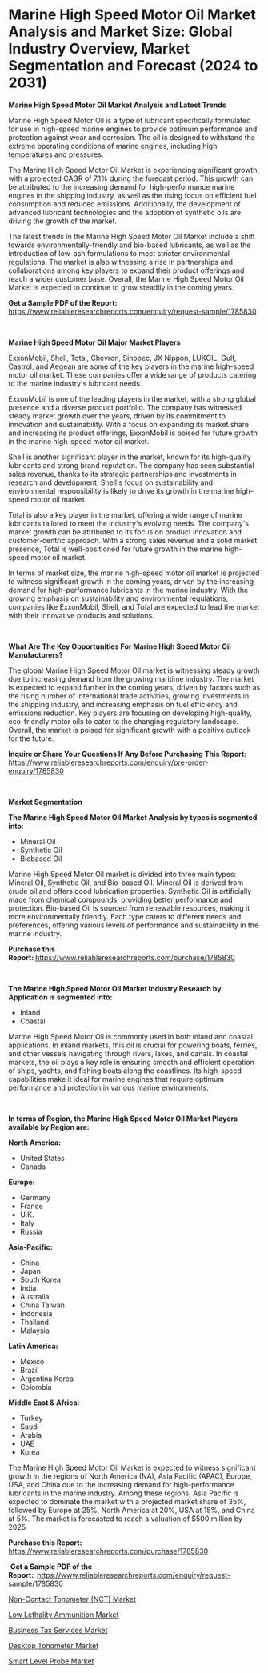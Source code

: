 <p><h1>Marine High Speed Motor Oil Market Analysis and Market Size: Global Industry Overview, Market Segmentation and Forecast (2024 to 2031)</h1></p><p><strong>Marine High Speed Motor Oil Market Analysis and Latest Trends</strong></p>
<p><p>Marine High Speed Motor Oil is a type of lubricant specifically formulated for use in high-speed marine engines to provide optimum performance and protection against wear and corrosion. The oil is designed to withstand the extreme operating conditions of marine engines, including high temperatures and pressures.</p><p>The Marine High Speed Motor Oil Market is experiencing significant growth, with a projected CAGR of 7.1% during the forecast period. This growth can be attributed to the increasing demand for high-performance marine engines in the shipping industry, as well as the rising focus on efficient fuel consumption and reduced emissions. Additionally, the development of advanced lubricant technologies and the adoption of synthetic oils are driving the growth of the market.</p><p>The latest trends in the Marine High Speed Motor Oil Market include a shift towards environmentally-friendly and bio-based lubricants, as well as the introduction of low-ash formulations to meet stricter environmental regulations. The market is also witnessing a rise in partnerships and collaborations among key players to expand their product offerings and reach a wider customer base. Overall, the Marine High Speed Motor Oil Market is expected to continue to grow steadily in the coming years.</p></p>
<p><strong>Get a Sample PDF of the Report:&nbsp;</strong> <a href="https://www.reliableresearchreports.com/enquiry/request-sample/1785830">https://www.reliableresearchreports.com/enquiry/request-sample/1785830</a></p>
<p>&nbsp;</p>
<p><strong>Marine High Speed Motor Oil Major Market Players</strong></p>
<p><p>ExxonMobil, Shell, Total, Chevron, Sinopec, JX Nippon, LUKOIL, Gulf, Castrol, and Aegean are some of the key players in the marine high-speed motor oil market. These companies offer a wide range of products catering to the marine industry's lubricant needs.</p><p>ExxonMobil is one of the leading players in the market, with a strong global presence and a diverse product portfolio. The company has witnessed steady market growth over the years, driven by its commitment to innovation and sustainability. With a focus on expanding its market share and increasing its product offerings, ExxonMobil is poised for future growth in the marine high-speed motor oil market.</p><p>Shell is another significant player in the market, known for its high-quality lubricants and strong brand reputation. The company has seen substantial sales revenue, thanks to its strategic partnerships and investments in research and development. Shell's focus on sustainability and environmental responsibility is likely to drive its growth in the marine high-speed motor oil market.</p><p>Total is also a key player in the market, offering a wide range of marine lubricants tailored to meet the industry's evolving needs. The company's market growth can be attributed to its focus on product innovation and customer-centric approach. With a strong sales revenue and a solid market presence, Total is well-positioned for future growth in the marine high-speed motor oil market.</p><p>In terms of market size, the marine high-speed motor oil market is projected to witness significant growth in the coming years, driven by the increasing demand for high-performance lubricants in the marine industry. With the growing emphasis on sustainability and environmental regulations, companies like ExxonMobil, Shell, and Total are expected to lead the market with their innovative products and solutions.</p></p>
<p>&nbsp;</p>
<p><strong>What Are The Key Opportunities For Marine High Speed Motor Oil Manufacturers?</strong></p>
<p><p>The global Marine High Speed Motor Oil market is witnessing steady growth due to increasing demand from the growing maritime industry. The market is expected to expand further in the coming years, driven by factors such as the rising number of international trade activities, growing investments in the shipping industry, and increasing emphasis on fuel efficiency and emissions reduction. Key players are focusing on developing high-quality, eco-friendly motor oils to cater to the changing regulatory landscape. Overall, the market is poised for significant growth with a positive outlook for the future.</p></p>
<p><strong>Inquire or Share Your Questions If Any Before Purchasing This Report:</strong> <a href="https://www.reliableresearchreports.com/enquiry/pre-order-enquiry/1785830">https://www.reliableresearchreports.com/enquiry/pre-order-enquiry/1785830</a></p>
<p>&nbsp;</p>
<p><strong>Market Segmentation</strong></p>
<p><strong>The Marine High Speed Motor Oil Market Analysis by types is segmented into:</strong></p>
<p><ul><li>Mineral Oil</li><li>Synthetic Oil</li><li>Biobased Oil</li></ul></p>
<p><p>Marine High Speed Motor Oil market is divided into three main types: Mineral Oil, Synthetic Oil, and Bio-based Oil. Mineral Oil is derived from crude oil and offers good lubrication properties. Synthetic Oil is artificially made from chemical compounds, providing better performance and protection. Bio-based Oil is sourced from renewable resources, making it more environmentally friendly. Each type caters to different needs and preferences, offering various levels of performance and sustainability in the marine industry.</p></p>
<p><strong>Purchase this Report:&nbsp;</strong><a href="https://www.reliableresearchreports.com/purchase/1785830">https://www.reliableresearchreports.com/purchase/1785830</a></p>
<p>&nbsp;</p>
<p><strong>The Marine High Speed Motor Oil Market Industry Research by Application is segmented into:</strong></p>
<p><ul><li>Inland</li><li>Coastal</li></ul></p>
<p><p>Marine High Speed Motor Oil is commonly used in both inland and coastal applications. In inland markets, this oil is crucial for powering boats, ferries, and other vessels navigating through rivers, lakes, and canals. In coastal markets, the oil plays a key role in ensuring smooth and efficient operation of ships, yachts, and fishing boats along the coastlines. Its high-speed capabilities make it ideal for marine engines that require optimum performance and protection in various marine environments.</p></p>
<p>&nbsp;</p>
<p><strong>In terms of Region, the Marine High Speed Motor Oil Market Players available by Region are:</strong></p>
<p>
    <p> <strong> North America: </strong>
        <ul>
            <li>United States</li>
            <li>Canada</li>
        </ul>
        </p> 
    <p> <strong> Europe: </strong>
        <ul>
            <li>Germany</li>
            <li>France</li>
            <li>U.K.</li>
            <li>Italy</li>
            <li>Russia</li>
        </ul>
        </p> 
    <p> <strong> Asia-Pacific: </strong>
        <ul>
            <li>China</li>
            <li>Japan</li>
            <li>South Korea</li>
            <li>India</li>
            <li>Australia</li>
            <li>China Taiwan</li>
            <li>Indonesia</li>
            <li>Thailand</li>
            <li>Malaysia</li>
        </ul>
        </p> 
    <p> <strong> Latin America: </strong>
        <ul>
            <li>Mexico</li>
            <li>Brazil</li>
            <li>Argentina Korea</li>
            <li>Colombia</li>
        </ul>
        </p> 
    <p> <strong> Middle East & Africa: </strong>
        <ul>
            <li>Turkey</li>
            <li>Saudi</li>
            <li>Arabia</li>
            <li>UAE</li>
            <li>Korea</li>
        </ul>
    </p>
    </p>
<p><p>The Marine High Speed Motor Oil Market is expected to witness significant growth in the regions of North America (NA), Asia Pacific (APAC), Europe, USA, and China due to the increasing demand for high-performance lubricants in the marine industry. Among these regions, Asia Pacific is expected to dominate the market with a projected market share of 35%, followed by Europe at 25%, North America at 20%, USA at 15%, and China at 5%. The market is forecasted to reach a valuation of $500 million by 2025.</p></p>
<p><strong>Purchase this Report: </strong><a href="https://www.reliableresearchreports.com/purchase/1785830">https://www.reliableresearchreports.com/purchase/1785830</a></p>
<p>&nbsp;<strong>Get a Sample PDF of the Report:&nbsp;&nbsp;</strong><a href="https://www.reliableresearchreports.com/enquiry/request-sample/1785830">https://www.reliableresearchreports.com/enquiry/request-sample/1785830</a></p>
<p><strong></strong></p>
<p><p><a href="https://issuu.com/reportprime-2/docs/non-contact-tonometer-nct-market-size-2030.pptx">Non-Contact Tonometer (NCT) Market</a></p><p><a href="https://github.com/yoshih12/Market-Research-Report-List-2/blob/main/low-lethality-ammunition-market.md">Low Lethality Ammunition Market</a></p><p><a href="https://medium.com/@joedaniels66/business-tax-services-market-furnishes-information-on-market-share-market-trends-and-market-eada19f72dd4">Business Tax Services Market</a></p><p><a href="https://issuu.com/reportprime-2/docs/desktop-tonometer-market-size-2030.pptx">Desktop Tonometer Market</a></p><p><a href="https://github.com/castoriffic/Market-Research-Report-List-3/blob/main/smart-level-probe-market.md">Smart Level Probe Market</a></p></p>